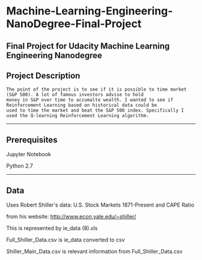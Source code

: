 # Machine-Learning-Engineering-NanoDegree-Final-Project
Final Project for Udacity Machine Learning Engineering Nanodegree
  --------------------
  Project Description
  --------------------
    The point of the project is to see if it is possible to time market (S&P 500). A lot of famous investors advise to hold     
    money in S&P over time to accumalte wealth. I wanted to see if Reinforcement Learning based on historical data could be           
    used to time the market and beat the S&P 500 index. Specifically I used the Q-learning Reinforcement Learning algorithm.
  -------------
  Prerequisites
  -------------
  
  Jupyter Notebook 
  
  
  Python 2.7
  
  -------------
  Data
  -------------
  
  Uses Robert Shiller's data: U.S. Stock Markets 1871-Present and CAPE Ratio
  
  
  from his website: http://www.econ.yale.edu/~shiller/
  
  
  This is represented by ie_data (8).xls
  
  
  Full_Shiller_Data.csv is ie_data converted to csv
  
  
  Shiller_Main_Data.csv is relevant information from Full_Shiller_Data.csv
